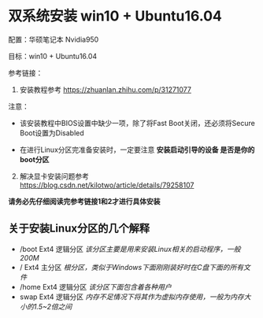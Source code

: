 # 双系统安装 win10 + Ubuntu16.04

配置：华硕笔记本 Nvidia950 

目标：win10 + Ubuntu16.04

参考链接：

1. 安装教程参考 https://zhuanlan.zhihu.com/p/31271077 

  注意：

  - 该安装教程中BIOS设置中缺少一项，除了将Fast Boot关闭，还必须将Secure Boot设置为Disabled


  - 在进行Linux分区完准备安装时，一定要注意 **安装启动引导的设备 是否是你的boot分区**

2. 解决显卡安装问题参考 https://blog.csdn.net/kilotwo/article/details/79258107

**请务必先仔细阅读完参考链接1和2才进行具体安装**



## 关于安装Linux分区的几个解释

- /boot           Ext4 逻辑分区    *该分区主要是用来安装Linux相关的启动程序，一般200M*
- /                   Ext4 主分区        *根分区，类似于Windows下面刚刚装好时在C盘下面的所有文件*
- /home         Ext4 逻辑分区    *该分区下面包含着各种用户*
- swap             Ext4 逻辑分区   *内存不足情况下将其作为虚拟内存使用，一般为内存大小的1.5~2倍之间*